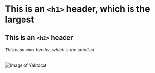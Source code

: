 # This is an `<h1>` header, which is the largest

## This is an `<h2>` header

###### This is an `<h6>` header, which is the smallest 
![Image of Yaktocat](https://octodex.github.com/images/yaktocat.png)
